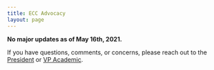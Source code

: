 ```yaml
---
title: ECC Advocacy
layout: page
---
```


<div class="box" id="major">
    <article class="media">
        <div class="media-content">
            <div class="content">
                <p><strong>No major updates as of May 16th, 2021.</strong></p>
            </div>
        </div>
    </article>
</div>
<p> If you have questions, comments, or concerns, please reach out to the <a href="mailto:president@skule.ca">President</a> or <a href="mailto:vpacademic@skule.ca">VP Academic</a>.</p>